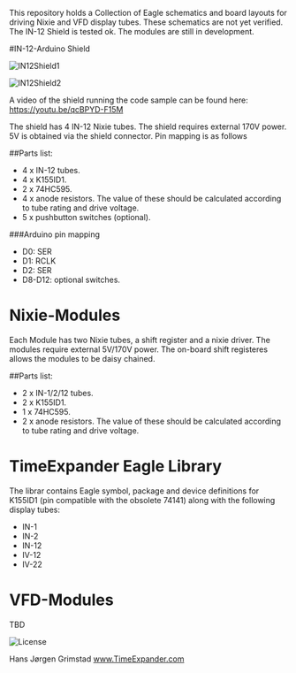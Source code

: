 This repository holds a Collection of Eagle schematics and board layouts for driving Nixie and VFD display tubes.
These schematics are not yet verified. The IN-12 Shield is tested ok. The modules are still in development.
  
#IN-12-Arduino Shield 

![IN12Shield1](http://www.timeexpander.com/wordpress/wp-content/uploads/Nixie2.jpg)

![IN12Shield2](http://www.timeexpander.com/wordpress/wp-content/uploads/Nixie1.jpg)

A video of the shield running the code sample can be found here: https://youtu.be/qcBPYD-F15M

The shield has 4 IN-12 Nixie tubes. The shield requires external 170V power. 5V is obtained via the shield connector. Pin mapping is as follows

##Parts list:

- 4 x IN-12 tubes.
- 4 x K155ID1.
- 2 x 74HC595.
- 4 x anode resistors. The value of these should be calculated according to tube rating and drive voltage.
- 5 x pushbutton switches (optional).  

###Arduino pin mapping
- D0: SER
- D1: RCLK
- D2: SER
- D8-D12: optional switches.  


# Nixie-Modules
Each Module has two Nixie tubes, a shift register and a nixie driver. The modules require external 5V/170V power. The on-board shift registeres allows the modules to be daisy chained.  

##Parts list:
- 2 x IN-1/2/12 tubes.
- 2 x K155ID1.
- 1 x 74HC595.
- 2 x anode resistors. The value of these should be calculated according to tube rating and drive voltage.  

# TimeExpander Eagle Library
The librar contains Eagle symbol, package and device definitions for K155ID1 (pin compatible with the obsolete 74141) along with the following display tubes:  
- IN-1 
- IN-2
- IN-12
- IV-12
- IV-22

# VFD-Modules
TBD

![License](http://mirrors.creativecommons.org/presskit/buttons/88x31/png/by-nc-sa.png)

Hans Jørgen Grimstad
www.TimeExpander.com
